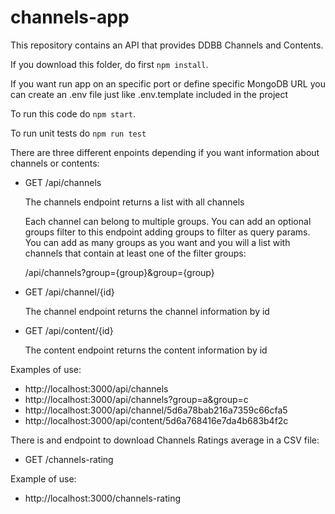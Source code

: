 # channels-app

This repository contains an API that provides DDBB Channels and Contents.

If you download this folder, do first `npm install`.

If you want run app on an specific port or define specific MongoDB URL you can create an .env file just like .env.template included in the project

To run this code do `npm start`.

To run unit tests do `npm run test`

There are three different enpoints depending if you want information about channels or contents:

- GET /api/channels

  The channels endpoint returns a list with all channels

  Each channel can belong to multiple groups. You can add an optional groups filter to this endpoint adding groups to filter as query params.
  You can add as many groups as you want and you will a list with channels that contain at least one of the filter groups:

  /api/channels?group={group}&group={group}

- GET /api/channel/{id}

  The channel endpoint returns the channel information by id

- GET /api/content/{id}

  The content endpoint returns the content information by id

Examples of use:

- http://localhost:3000/api/channels
- http://localhost:3000/api/channels?group=a&group=c
- http://localhost:3000/api/channel/5d6a78bab216a7359c66cfa5
- http://localhost:3000/api/content/5d6a768416e7da4b683b4f2c

There is and endpoint to download Channels Ratings average in a CSV file:

- GET /channels-rating

Example of use:

- http://localhost:3000/channels-rating
